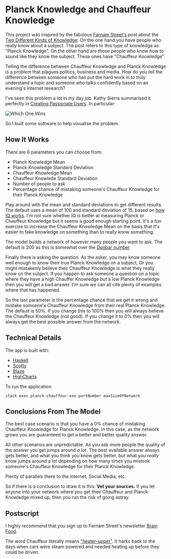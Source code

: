 # Planck Knowledge and Chauffeur Knowledge

This project was inspired by the fabulous [Farnam Street's](https://www.farnamstreetblog.com/about/) post about the [Two Different Kinds of Knowledge]( www.farnamstreetblog.com/2015/09/two-types-of-knowledge/): On the one hand you have people who really know about a subject. The post refers to this type of knowledge as "Planck Knowledge". On the other hand are those people who know how to sound like they know the subject. These ones have "Chauffeur Knowledge".

Telling the difference between Chauffeur Knowledge and Planck Knowledge is a problem that plagues politics, business and media. How do you tell the difference between someone who has put the hard work in to truly understand a topic and someone who talks confidently based on an evening's internet research?

I've seen this problem a lot in my day job. Kathy Sierra summarised it perfectly in [Creating Passionate Users](http://headrush.typepad.com/). In particular:

![Which One Wins](http://headrush.typepad.com/photos/uncategorized/2007/04/06/glibwin.jpg)

So I built some software to help visualise the problem.

## How It Works

There are 6 parameters you can choose from:
* Planck Knowledge Mean
* Planck Knowledge Standard Deviation
* Chauffeur Knowledge Mean
* Chauffeur Knowlede Standard Deviation
* Number of people to ask
* Percentage chance of mistaking someone's Chauffeur Knowledge for their Planck Knowledge

Play around with the mean and standard deviations to get different results. The default uses a mean of 100 and standard deviation of 15, based on [how IQ works](https://en.wikipedia.org/wiki/Intelligence_quotient#Current_tests). I'm not sure whether IQ is better at measuring Planck or Chauffeur Knowledge but it seems a good enough starting point. It's a fun exercise to increase the Chauffeur Knowledge Mean on the basis that it's easier to fake knowledge on something than to really know something.

The model builds a network of however many people you want to ask. The default is 200 as this is somewhat over the [Dunbar number](https://en.wikipedia.org/wiki/Dunbar%27s_number)

Finally there is asking the question. As the asker, you may know someone well enough to know their true Planck Knowledge on a subject, Or you might mistakenly believe their
Chauffeur Knowledge is what they really know on the subject. If you happen to ask someone a question on a topic where they have a high Chauffer Knowledge but a low Planck Knowledge then you will get a bad answer. I'm sure we can all cite plenty of examples where that has happened.

So the last parameter is the percentage chance that we get it wrong and mistake somoene's Chauffeur Knowledge from their real Planck Knowledge. The default is 50%. If you change this to 100% then you will always believe the Chauffeur Knowledge (not good). If you change it to 0% then you will always get the best possible answer from the network.

## Technical Details

The app is built with:
* [Haskell](https://www.haskell.org/)
* [Scotty](https://github.com/scotty-web/scotty)
* [Blaze](https://hackage.haskell.org/package/blaze-html)
* [HighCharts](https://www.highcharts.com/)

To run the application:
```
stack exec planck-chauffeur-exe portNumber maxSizeOfNetwork
```

## Conclusions From The Model

The best case scenario is that you have a 0% chance of mistaking Chauffeur Knowledge for Planck Knowledge. In this case, as the network grows you are guaranteed to get a better and better quality answer.

All other scenarios are unpredictable. As you ask more people the quality of the answer you get jumps around _a lot_. The best available answer always gets better, and what you think you know gets better, but what you *really* know jumps around a lot depending on how many times you mistook someone's Chauffeur Knowledge for their Planck Knowledge.

Plenty of parallels there to the internet, Social Media, etc.

So if there is a conclusion to draw it is this: **Vet your sources.** If you let anyone into your network where you get their Chauffeur and Planck Knowledge mixed up, then you run the risk of going astray.

## Postscript

I highly recommend that you sign up to Farnam Street's newsletter [Brain Food](https://www.farnamstreetblog.com/newsletter/).

The word Chauffeur literally means ["heater-upper"](http://etymonline.com/index.php?term=chauffeur). It harks back to the days when cars were steam powered and needed heating up before they could be driven.
